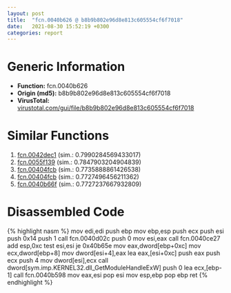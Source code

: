 ```yaml
---
layout: post
title:  "fcn.0040b626 @ b8b9b802e96d8e813c605554cf6f7018"
date:   2021-08-30 15:52:19 +0300
categories: report
---
```


# Generic Information
- **Function:** fcn.0040b626
- **Origin (md5):** b8b9b802e96d8e813c605554cf6f7018
- **VirusTotal:** [virustotal.com/gui/file/b8b9b802e96d8e813c605554cf6f7018][virustotal_ref]



# Similar Functions

1. [fcn.0042dec1][similar_1_ref] (sim.: 0.7990284569433017)
2. [fcn.0055f139][similar_2_ref] (sim.: 0.7847903204904839)
3. [fcn.00404fcb][similar_3_ref] (sim.: 0.7735888861426538)
4. [fcn.00404fcb][similar_4_ref] (sim.: 0.7727496456211362)
5. [fcn.0040b66f][similar_5_ref] (sim.: 0.7727237667932809)


# Disassembled Code

{% highlight nasm %}
mov edi,edi
push ebp
mov ebp,esp
push ecx
push esi
push 0x14
push 1
call fcn.0040d02c
push 0
mov esi,eax
call fcn.0040ce27
add esp,0xc
test esi,esi
je 0x40b65e
mov eax,dword[ebp+0xc]
mov ecx,dword[ebp+8]
mov dword[esi+4],eax
lea eax,[esi+0xc]
push eax
push ecx
push 4
mov dword[esi],ecx
call dword[sym.imp.KERNEL32.dll_GetModuleHandleExW]
push 0
lea ecx,[ebp-1]
call fcn.0040b598
mov eax,esi
pop esi
mov esp,ebp
pop ebp
ret 
{% endhighlight %}


[similar_1_ref]: /report/fcn.0042dec1@38d41d729f8f30faf0dd96f0c7acba4b
[similar_2_ref]: /report/fcn.0055f139@9c2b894b84f59672d8be2e984066f76f
[similar_3_ref]: /report/fcn.00404fcb@df122b321cb85208f7078f98486a1c28
[similar_4_ref]: /report/fcn.00404fcb@48311276b3cd8adebcd777f7aad326b2
[similar_5_ref]: /report/fcn.0040b66f@b8b9b802e96d8e813c605554cf6f7018
[virustotal_ref]: https://www.virustotal.com/gui/file/b8b9b802e96d8e813c605554cf6f7018